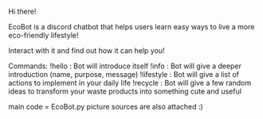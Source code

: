Hi there!

EcoBot is a discord chatbot that helps users learn easy ways to live a more eco-friendly lifestyle!

Interact with it and find out how it can help you! 

Commands:
!hello : Bot will introduce itself
!info : Bot will give a deeper introduction (name, purpose, message)
!lifestyle : Bot will give a list of actions to implement in your daily life
!recycle : Bot will give a few random ideas to transform your waste products into something cute and useful


main code = EcoBot.py
picture sources are also attached :)

